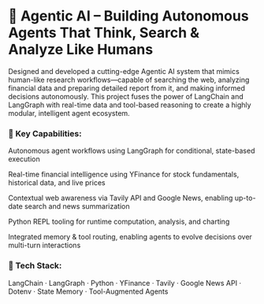 # 🚀 Agentic AI – Building Autonomous Agents That Think, Search & Analyze Like Humans

Designed and developed a cutting-edge Agentic AI system that mimics human-like research workflows—capable of searching the web, analyzing financial data and preparing detailed report from it, and making informed decisions autonomously. This project fuses the power of LangChain and LangGraph with real-time data and tool-based reasoning to create a highly modular, intelligent agent ecosystem.

### 🧠 Key Capabilities:
Autonomous agent workflows using LangGraph for conditional, state-based execution

Real-time financial intelligence using YFinance for stock fundamentals, historical data, and live prices

Contextual web awareness via Tavily API and Google News, enabling up-to-date search and news summarization

Python REPL tooling for runtime computation, analysis, and charting

Integrated memory & tool routing, enabling agents to evolve decisions over multi-turn interactions

### 🧰 Tech Stack:
LangChain · LangGraph · Python · YFinance · Tavily · Google News API · Dotenv · State Memory · Tool-Augmented Agents
